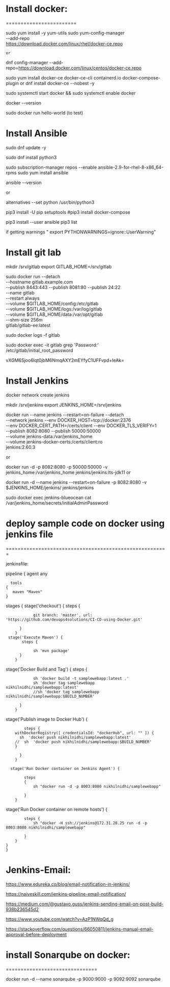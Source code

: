 # Install docker:
========================

 sudo yum install -y yum-utils
 sudo yum-config-manager \
    --add-repo \
    https://download.docker.com/linux/rhel/docker-ce.repo


    or

dnf config-manager --add-repo=https://download.docker.com/linux/centos/docker-ce.repo


sudo yum install docker-ce docker-ce-cli containerd.io docker-compose-plugin
or
dnf install docker-ce --nobest -y

sudo systemctl start docker && sudo systemctl enable docker

docker --version

sudo docker run hello-world (to test)


# Install Ansible

 sudo dnf update -y

 sudo dnf install python3

sudo subscription-manager repos --enable ansible-2.9-for-rhel-8-x86_64-rpms
sudo yum install ansible

ansible --version

 or 

alternatives --set python /usr/bin/python3

pip3 install -U pip setuptools
#pip3 install docker-compose

pip3 install --user ansible
pip3 list


if getting warnings " export PYTHONWARNINGS=ignore::UserWarning"


# Install git lab

mkdir /srv/gitlab
export GITLAB_HOME=/srv/gitlab

sudo docker run --detach \
  --hostname gitlab.example.com \
  --publish 8443:443 --publish 8081:80 --publish 24:22 \
  --name gitlab \
  --restart always \
  --volume $GITLAB_HOME/config:/etc/gitlab \
  --volume $GITLAB_HOME/logs:/var/log/gitlab \
  --volume $GITLAB_HOME/data:/var/opt/gitlab \
  --shm-size 256m \
  gitlab/gitlab-ee:latest


sudo docker logs -f gitlab

sudo docker exec -it gitlab grep 'Password:' /etc/gitlab/initial_root_password

vXGM6Sjoo6lqt0jbM6NmqAXY2mEYfyC1UFFvpd+IeAk=


# Install Jenkins

docker network create jenkins

mkdir /srv/jenkins
export JENKINS_HOME=/srv/jenkins


docker run --name jenkins --restart=on-failure --detach \
  --network jenkins --env DOCKER_HOST=tcp://docker:2376 \
  --env DOCKER_CERT_PATH=/certs/client --env DOCKER_TLS_VERIFY=1 \
  --publish 8082:8080 --publish 50000:50000 \
  --volume jenkins-data:/var/jenkins_home \
  --volume jenkins-docker-certs:/certs/client:ro \
  jenkins:2.60.3

  or

  docker run -d -p 8082:8080 -p 50000:50000 -v jenkins_home:/var/jenkins_home jenkins/jenkins:lts-jdk11
or

docker run -d --name jenkins --restart=on-failure -p 8082:8080 -v $JENKINS_HOME/jenkins/ jenkins/jenkins  

  sudo docker exec jenkins-blueocean cat /var/jenkins_home/secrets/initialAdminPassword 


# deploy sample code on docker using jenkins file
=======================================================


jenkinsfile:


pipeline {
    agent any
	
	  tools
    {
       maven "Maven"
    }
 stages {
      stage('checkout') {
           steps {
             
                git branch: 'master', url: 'https://github.com/devops4solutions/CI-CD-using-Docker.git'
             
          }
        }
	 stage('Execute Maven') {
           steps {
             
                sh 'mvn package'             
          }
        }
        

  stage('Docker Build and Tag') {
           steps {
              
                sh 'docker build -t samplewebapp:latest .' 
                sh 'docker tag samplewebapp nikhilnidhi/samplewebapp:latest'
                //sh 'docker tag samplewebapp nikhilnidhi/samplewebapp:$BUILD_NUMBER'
               
          }
        }
     
  stage('Publish image to Docker Hub') {
          
            steps {
        withDockerRegistry([ credentialsId: "dockerHub", url: "" ]) {
          sh  'docker push nikhilnidhi/samplewebapp:latest'
        //  sh  'docker push nikhilnidhi/samplewebapp:$BUILD_NUMBER' 
        }
                  
          }
        }
     
      stage('Run Docker container on Jenkins Agent') {
             
            steps 
			{
                sh "docker run -d -p 8003:8080 nikhilnidhi/samplewebapp"
 
            }
        }
 stage('Run Docker container on remote hosts') {
             
            steps {
                sh "docker -H ssh://jenkins@172.31.28.25 run -d -p 8003:8080 nikhilnidhi/samplewebapp"
 
            }
        }
    }
	}



# Jenkins-Email:

https://www.edureka.co/blog/email-notification-in-jenkins/

https://naiveskill.com/jenkins-pipeline-email-notification/

https://medium.com/@gustavo.guss/jenkins-sending-email-on-post-build-938b236545d2

https://www.youtube.com/watch?v=AzP1NWqQd_g

https://stackoverflow.com/questions/66050811/jenkins-manual-email-approval-before-deployment


# install Sonarqube on docker:
===============================

docker run -d --name sonarqube -p 9000:9000 -p 9092:9092 sonarqube

